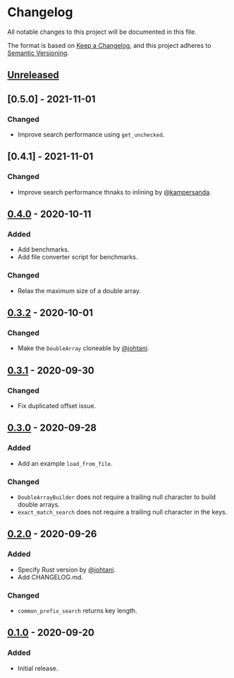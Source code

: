 # Changelog
All notable changes to this project will be documented in this file.

The format is based on [Keep a Changelog](https://keepachangelog.com/en/1.0.0/),
and this project adheres to [Semantic Versioning](https://semver.org/spec/v2.0.0.html).

## [Unreleased]

## [0.5.0] - 2021-11-01
### Changed
- Improve search performance using `get_unchecked`.

## [0.4.1] - 2021-11-01
### Changed
- Improve search performance thnaks to inlining by [@kampersanda](https://github.com/kampersanda).

## [0.4.0] - 2020-10-11
### Added
- Add benchmarks.
- Add file converter script for benchmarks.

### Changed
- Relax the maximum size of a double array.

## [0.3.2] - 2020-10-01
### Changed
- Make the `DoubleArray` cloneable by [@johtani](https://github.com/johtani).

## [0.3.1] - 2020-09-30
### Changed
- Fix duplicated offset issue.

## [0.3.0] - 2020-09-28
### Added
- Add an example `load_from_file`.

### Changed
- `DoubleArrayBuilder` does not require a trailing null character to build double arrays.
- `exact_match_search` does not require a trailing null character in the keys.

## [0.2.0] - 2020-09-26
### Added
- Specify Rust version by [@johtani](https://github.com/johtani).
- Add CHANGELOG.md.

### Changed
- `common_prefix_search` returns key length.

## [0.1.0] - 2020-09-20
### Added
- Initial release.

[Unreleased]: https://github.com/takuyaa/yada/compare/0.4.0...HEAD
[0.4.0]: https://github.com/takuyaa/yada/compare/0.3.2...0.4.0
[0.3.2]: https://github.com/takuyaa/yada/compare/0.3.1...0.3.2
[0.3.1]: https://github.com/takuyaa/yada/compare/0.3.0...0.3.1
[0.3.0]: https://github.com/takuyaa/yada/compare/0.2.0...0.3.0
[0.2.0]: https://github.com/takuyaa/yada/compare/0.1.0...0.2.0
[0.1.0]: https://github.com/takuyaa/yada/releases/tag/0.1.0
